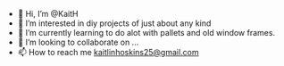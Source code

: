- 👋 Hi, I’m @KaitH
- 👀 I’m interested in diy projects of just about any kind 
- 🌱 I’m currently learning to do alot with pallets and old window frames.
- 💞️ I’m looking to collaborate on ...
- 📫 How to reach me kaitlinhoskins25@gmail.com

<!---
Kait19/Kait19 is a ✨ special ✨ repository because its `README.md` (this file) appears on your GitHub profile.
You can click the Preview link to take a look at your changes.
--->
